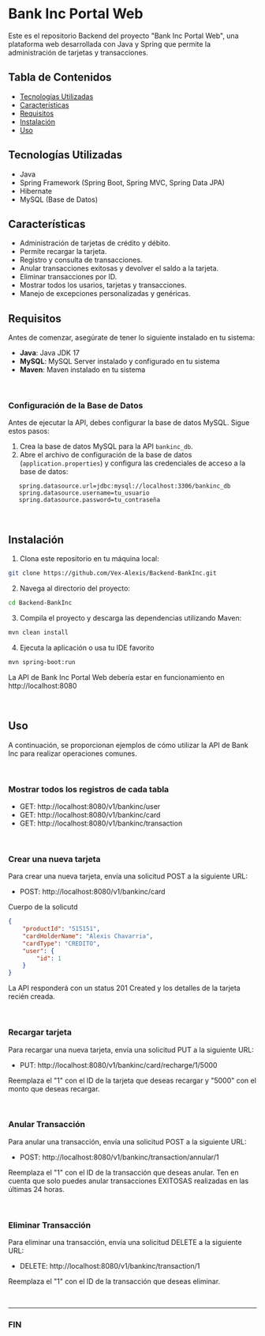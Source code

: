 # Bank Inc Portal Web

Este es el repositorio Backend del proyecto "Bank Inc Portal Web", una plataforma web desarrollada con Java y Spring que permite la administración de tarjetas y transacciones.

## Tabla de Contenidos

- [Tecnologías Utilizadas](#tecnologías)
- [Características](#características)
- [Requisitos](#requisitos)
- [Instalación](#instalación)
- [Uso](#uso)

## Tecnologías Utilizadas

- Java
- Spring Framework (Spring Boot, Spring MVC, Spring Data JPA)
- Hibernate
- MySQL (Base de Datos)


## Características

- Administración de tarjetas de crédito y débito.
- Permite recargar la tarjeta.
- Registro y consulta de transacciones.
- Anular transacciones exitosas y devolver el saldo a la tarjeta.
- Eliminar transacciones por ID.
- Mostrar todos los usarios, tarjetas y transacciones.
- Manejo de excepciones personalizadas y genéricas.

## Requisitos

Antes de comenzar, asegúrate de tener lo siguiente instalado en tu sistema:
- **Java**: Java JDK 17
- **MySQL**: MySQL Server instalado y configurado en tu sistema
- **Maven**: Maven instalado en tu sistema

<br> <!-- Este es un salto de línea -->

### Configuración de la Base de Datos

Antes de ejecutar la API, debes configurar la base de datos MySQL. Sigue estos pasos:
1. Crea la base de datos MySQL para la API `bankinc_db`.
2. Abre el archivo de configuración de la base de datos (`application.properties`) y configura las credenciales de acceso a la base de datos:

```properties
   spring.datasource.url=jdbc:mysql://localhost:3306/bankinc_db
   spring.datasource.username=tu_usuario
   spring.datasource.password=tu_contraseña
```
<br> <!-- Este es un salto de línea -->

## Instalación

1. Clona este repositorio en tu máquina local:
```bash
git clone https://github.com/Vex-Alexis/Backend-BankInc.git
```

2. Navega al directorio del proyecto:
```bash
cd Backend-BankInc
```

3. Compila el proyecto y descarga las dependencias utilizando Maven:
```bash
mvn clean install
```

4. Ejecuta la aplicación o usa tu IDE favorito
```bash
mvn spring-boot:run
```
La API de Bank Inc Portal Web debería estar en funcionamiento en http://localhost:8080

<br> <!-- Este es un salto de línea -->

## Uso

A continuación, se proporcionan ejemplos de cómo utilizar la API de Bank Inc para realizar operaciones comunes.

<br> <!-- Este es un salto de línea -->

### Mostrar todos los registros de cada tabla

- GET: http://localhost:8080/v1/bankinc/user
- GET: http://localhost:8080/v1/bankinc/card
- GET: http://localhost:8080/v1/bankinc/transaction

<br> <!-- Este es un salto de línea -->

### Crear una nueva tarjeta

Para crear una nueva tarjeta, envía una solicitud POST a la siguiente URL:

- POST: http://localhost:8080/v1/bankinc/card

Cuerpo de la solicutd

```json
{
    "productId": "515151",
    "cardHolderName": "Alexis Chavarria",
    "cardType": "CREDITO",
    "user": {
        "id": 1
    }
}
```
La API responderá con un status 201 Created y los detalles de la tarjeta recién creada.

<br> <!-- Este es un salto de línea -->

### Recargar tarjeta

Para recargar una nueva tarjeta, envía una solicitud PUT a la siguiente URL:

- PUT: http://localhost:8080/v1/bankinc/card/recharge/1/5000

Reemplaza el "1" con el ID de la tarjeta que deseas recargar y "5000" con el monto que deseas recargar.

<br> <!-- Este es un salto de línea -->

### Anular Transacción

Para anular una transacción, envía una solicitud POST a la siguiente URL:

- POST: http://localhost:8080/v1/bankinc/transaction/annular/1

Reemplaza el "1" con el ID de la transacción que deseas anular. Ten en cuenta que solo puedes anular transacciones EXITOSAS realizadas en las últimas 24 horas.

<br> <!-- Este es un salto de línea -->

### Eliminar Transacción

Para eliminar una transacción, envía una solicitud DELETE a la siguiente URL:

- DELETE: http://localhost:8080/v1/bankinc/transaction/1

Reemplaza el "1" con el ID de la transacción que deseas eliminar.

<br> <!-- Este es un salto de línea -->

---

### **FIN**























